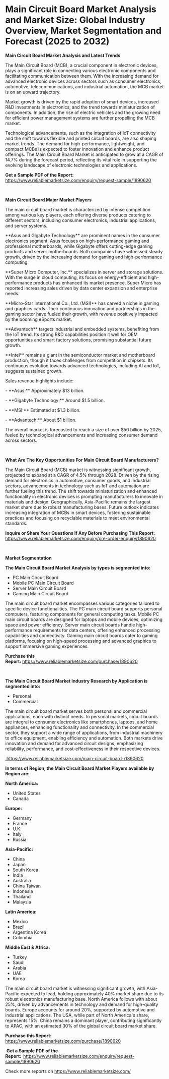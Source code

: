 <p><h1>Main Circuit Board Market Analysis and Market Size: Global Industry Overview, Market Segmentation and Forecast (2025 to 2032)</h1></p><p><strong>Main Circuit Board Market Analysis and Latest Trends</strong></p>
<p><p>The Main Circuit Board (MCB), a crucial component in electronic devices, plays a significant role in connecting various electronic components and facilitating communication between them. With the increasing demand for advanced electronic devices across sectors such as consumer electronics, automotive, telecommunications, and industrial automation, the MCB market is on an upward trajectory. </p><p>Market growth is driven by the rapid adoption of smart devices, increased R&D investments in electronics, and the trend towards miniaturization of components. In addition, the rise of electric vehicles and the growing need for efficient power management systems are further propelling the MCB market. </p><p>Technological advancements, such as the integration of IoT connectivity and the shift towards flexible and printed circuit boards, are also shaping market trends. The demand for high-performance, lightweight, and compact MCBs is expected to foster innovation and enhance product offerings. The Main Circuit Board Market is anticipated to grow at a CAGR of 14.7% during the forecast period, reflecting its vital role in supporting the evolving landscape of electronic technologies and applications.</p></p>
<p><strong>Get a Sample PDF of the Report:&nbsp;</strong> <a href="https://www.reliablemarketsize.com/enquiry/request-sample/1890620?utm_campaign=2297&utm_medium=2&utm_source=Github&utm_content=ia&utm_term=11022025&utm_id=main-circuit-board">https://www.reliablemarketsize.com/enquiry/request-sample/1890620</a></p>
<p>&nbsp;</p>
<p><strong>Main Circuit Board Major Market Players</strong></p>
<p><p>The main circuit board market is characterized by intense competition among various key players, each offering diverse products catering to different sectors, including consumer electronics, industrial applications, and server systems. </p><p>**Asus and Gigabyte Technology** are prominent names in the consumer electronics segment. Asus focuses on high-performance gaming and professional motherboards, while Gigabyte offers cutting-edge gaming products and server motherboards. Both companies have witnessed steady growth, driven by the increasing demand for gaming and high-performance computing.</p><p>**Super Micro Computer, Inc.** specializes in server and storage solutions. With the surge in cloud computing, its focus on energy-efficient and high-performance products has enhanced its market presence. Super Micro has reported increasing sales driven by data center expansion and enterprise needs.</p><p>**Micro-Star International Co., Ltd. (MSI)** has carved a niche in gaming and graphics cards. Their continuous innovation and partnerships in the gaming sector have fueled their growth, with revenue positively impacted by the booming eSports market.</p><p>**Advantech** targets industrial and embedded systems, benefiting from the IoT trend. Its strong R&D capabilities position it well for OEM opportunities and smart factory solutions, promising substantial future growth.</p><p>**Intel** remains a giant in the semiconductor market and motherboard production, though it faces challenges from competition in chipsets. Its continuous evolution towards advanced technologies, including AI and IoT, suggests sustained growth.</p><p>Sales revenue highlights include:</p><p>- **Asus:** Approximately $13 billion.</p><p>- **Gigabyte Technology:** Around $1.5 billion.</p><p>- **MSI:** Estimated at $1.3 billion.</p><p>- **Advantech:** About $1 billion.</p><p>The overall market is forecasted to reach a size of over $50 billion by 2025, fueled by technological advancements and increasing consumer demand across sectors.</p></p>
<p>&nbsp;</p>
<p><strong>What Are The Key Opportunities For Main Circuit Board Manufacturers?</strong></p>
<p><p>The Main Circuit Board (MCB) market is witnessing significant growth, projected to expand at a CAGR of 4.5% through 2028. Driven by the rising demand for electronics in automotive, consumer goods, and industrial sectors, advancements in technology such as IoT and automation are further fueling this trend. The shift towards miniaturization and enhanced functionality in electronic devices is prompting manufacturers to innovate in materials and design. Geographically, Asia-Pacific remains the largest market share due to robust manufacturing bases. Future outlook indicates increasing integration of MCBs in smart devices, fostering sustainable practices and focusing on recyclable materials to meet environmental standards.</p></p>
<p><strong>Inquire or Share Your Questions If Any Before Purchasing This Report:</strong> <a href="https://www.reliablemarketsize.com/enquiry/pre-order-enquiry/1890620?utm_campaign=2297&utm_medium=2&utm_source=Github&utm_content=ia&utm_term=11022025&utm_id=main-circuit-board">https://www.reliablemarketsize.com/enquiry/pre-order-enquiry/1890620</a></p>
<p>&nbsp;</p>
<p><strong>Market Segmentation</strong></p>
<p><strong>The Main Circuit Board Market Analysis by types is segmented into:</strong></p>
<p><ul><li>PC Main Circuit Board</li><li>Mobile PC Main Circuit Board</li><li>Server Main Circuit Board</li><li>Gaming Main Circuit Board</li></ul></p>
<p><p>The main circuit board market encompasses various categories tailored to specific device functionalities. The PC main circuit board supports personal computers, featuring components for general computing tasks. Mobile PC main circuit boards are designed for laptops and mobile devices, optimizing space and power efficiency. Server main circuit boards handle high-performance requirements for data centers, offering enhanced processing capabilities and connectivity. Gaming main circuit boards cater to gaming platforms, focusing on high-speed processing and advanced graphics to support immersive gaming experiences.</p></p>
<p><strong>Purchase this Report:&nbsp;</strong><a href="https://www.reliablemarketsize.com/purchase/1890620?utm_campaign=2297&utm_medium=2&utm_source=Github&utm_content=ia&utm_term=11022025&utm_id=main-circuit-board">https://www.reliablemarketsize.com/purchase/1890620</a></p>
<p>&nbsp;</p>
<p><strong>The Main Circuit Board Market Industry Research by Application is segmented into:</strong></p>
<p><ul><li>Personal</li><li>Commercial</li></ul></p>
<p><p>The main circuit board market serves both personal and commercial applications, each with distinct needs. In personal markets, circuit boards are integral to consumer electronics like smartphones, laptops, and home appliances, enhancing functionality and connectivity. In the commercial sector, they support a wide range of applications, from industrial machinery to office equipment, enabling efficiency and automation. Both markets drive innovation and demand for advanced circuit designs, emphasizing reliability, performance, and cost-effectiveness in their respective devices.</p></p>
<p><a href="https://www.reliablemarketsize.com/main-circuit-board-r1890620?utm_campaign=2297&utm_medium=2&utm_source=Github&utm_content=ia&utm_term=11022025&utm_id=main-circuit-board">&nbsp;https://www.reliablemarketsize.com/main-circuit-board-r1890620</a></p>
<p><strong>In terms of Region, the Main Circuit Board Market Players available by Region are:</strong></p>
<p>
    <p> <strong> North America: </strong>
        <ul>
            <li>United States</li>
            <li>Canada</li>
        </ul>
        </p> 
    <p> <strong> Europe: </strong>
        <ul>
            <li>Germany</li>
            <li>France</li>
            <li>U.K.</li>
            <li>Italy</li>
            <li>Russia</li>
        </ul>
        </p> 
    <p> <strong> Asia-Pacific: </strong>
        <ul>
            <li>China</li>
            <li>Japan</li>
            <li>South Korea</li>
            <li>India</li>
            <li>Australia</li>
            <li>China Taiwan</li>
            <li>Indonesia</li>
            <li>Thailand</li>
            <li>Malaysia</li>
        </ul>
        </p> 
    <p> <strong> Latin America: </strong>
        <ul>
            <li>Mexico</li>
            <li>Brazil</li>
            <li>Argentina Korea</li>
            <li>Colombia</li>
        </ul>
        </p> 
    <p> <strong> Middle East & Africa: </strong>
        <ul>
            <li>Turkey</li>
            <li>Saudi</li>
            <li>Arabia</li>
            <li>UAE</li>
            <li>Korea</li>
        </ul>
    </p>
    </p>
<p><p>The main circuit board market is witnessing significant growth, with Asia-Pacific expected to lead, holding approximately 40% market share due to its robust electronics manufacturing base. North America follows with about 25%, driven by advancements in technology and demand for high-quality boards. Europe accounts for around 20%, supported by automotive and industrial applications. The USA, while part of North America's share, represents 15%. China remains a dominant player, contributing significantly to APAC, with an estimated 30% of the global circuit board market share.</p></p>
<p><strong>Purchase this Report: </strong><a href="https://www.reliablemarketsize.com/purchase/1890620?utm_campaign=2297&utm_medium=2&utm_source=Github&utm_content=ia&utm_term=11022025&utm_id=main-circuit-board">https://www.reliablemarketsize.com/purchase/1890620</a></p>
<p>&nbsp;<strong>Get a Sample PDF of the Report:&nbsp;&nbsp;</strong><a href="https://www.reliablemarketsize.com/enquiry/request-sample/1890620?utm_campaign=2297&utm_medium=2&utm_source=Github&utm_content=ia&utm_term=11022025&utm_id=main-circuit-board">https://www.reliablemarketsize.com/enquiry/request-sample/1890620</a></p>
<p><strong></strong></p>
<p>Check more reports on <a href="https://www.reliablemarketsize.com/?utm_campaign=2297&utm_medium=2&utm_source=Github&utm_content=ia&utm_term=11022025&utm_id=main-circuit-board">https://www.reliablemarketsize.com/</a></p>